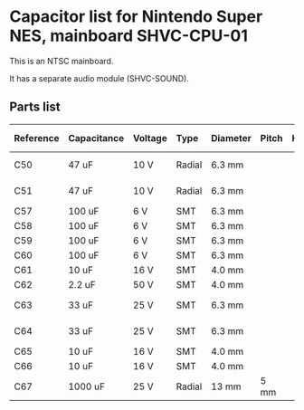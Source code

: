 Capacitor list for Nintendo Super NES, mainboard SHVC-CPU-01
=============================================================

This is an NTSC mainboard.

It has a separate audio module (SHVC-SOUND).


Parts list
-----------

| Reference | Capacitance  | Voltage  | Type   | Diameter  | Pitch  | Height | Location   | MLCC 0805 | MLCC 1206 | Polymer  | New value | New voltage |
|:----------|:-------------|:---------|:-------|:----------|:-------|:-------|:-----------|:----------|:----------|:---------|:----------|:------------|
| C50       | 47 uF        | 10 V     | Radial | 6.3 mm    |        |        | Inside SPU |           |           | C5464905 |           | 35 V        |
| C51       | 47 uF        | 10 V     | Radial | 6.3 mm    |        |        | Inside SPU |           |           | C5464905 |           | 35 V        |
| C57       | 100 uF       | 6 V      | SMT    | 6.3 mm    |        |        |            |           | C883598   |          |           | 10 V        |
| C58       | 100 uF       | 6 V      | SMT    | 6.3 mm    |        |        |            |           | C883598   |          |           | 10 V        |
| C59       | 100 uF       | 6 V      | SMT    | 6.3 mm    |        |        |            |           | C883598   |          |           | 10 V        |
| C60       | 100 uF       | 6 V      | SMT    | 6.3 mm    |        |        |            |           | C883598   |          |           | 10 V        |
| C61       | 10 uF        | 16 V     | SMT    | 4.0 mm    |        |        |            | C15850    |           |          |           | 25 V        |
| C62       | 2.2 uF       | 50 V     | SMT    | 4.0 mm    |        |        |            | C377773   |           |          |           | 50 V        |
| C63       | 33 uF        | 25 V     | SMT    | 6.3 mm    |        |        |            |           | C12891    |          | 22 uF     | 25 V        |
| C64       | 33 uF        | 25 V     | SMT    | 6.3 mm    |        |        |            |           | C12891    |          | 22 uF     | 25 V        |
| C65       | 10 uF        | 16 V     | SMT    | 4.0 mm    |        |        |            | C15850    |           |          |           | 25 V        |
| C66       | 10 uF        | 16 V     | SMT    | 4.0 mm    |        |        |            | C15850    |           |          |           | 25 V        |
| C67       | 1000 uF      | 25 V     | Radial | 13 mm     | 5 mm   |        |            |           |           | C5438717 |           | 25 V        |
